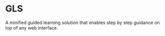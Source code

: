 # GLS
A minified guided learning solution that enables step by step guidance on top of any web interface.
